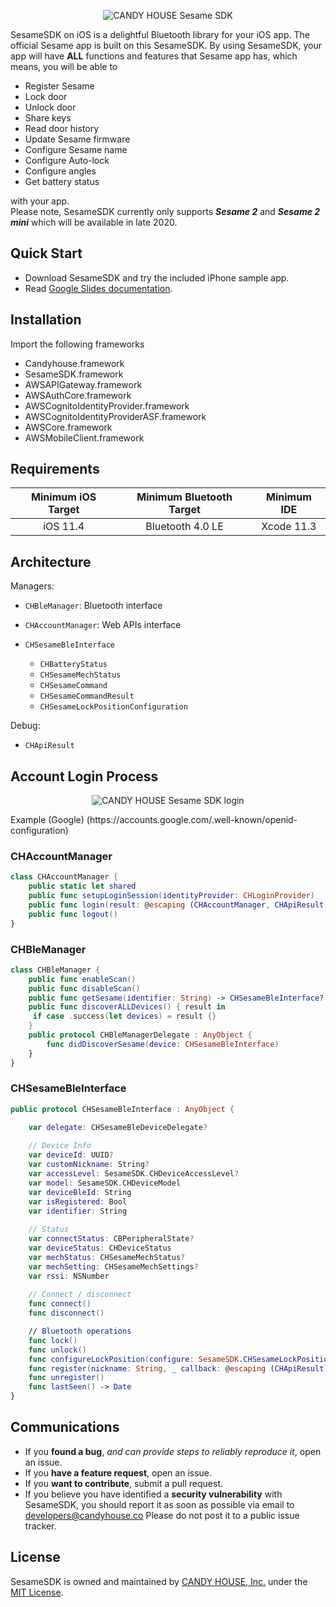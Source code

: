 <p align="center" >
  <img src="https://github.com/CANDY-HOUSE/SDK_iOS_Sesame_Demo/raw/master/SesameSDK_Swift.png" alt="CANDY HOUSE Sesame SDK" title="SesameSDK">
</p>


SesameSDK on iOS is a delightful Bluetooth library for your iOS app. The official Sesame app is built on this SesameSDK. By using SesameSDK, your app will have **ALL** functions and features that Sesame app has, which means, you will be able to

- Register Sesame
- Lock door
- Unlock door
- Share keys
- Read door history
- Update Sesame firmware
- Configure Sesame name
- Configure Auto-lock
- Configure angles
- Get battery status

with your app.<br>Please note, SesameSDK currently only supports ___Sesame 2___ and ___Sesame 2 mini___ which will be available in late 2020.


## Quick Start

- Download SesameSDK and try the included iPhone sample app.
- Read [Google Slides documentation](https://docs.google.com/presentation/d/1ms6W1ljdULRB0hyiKdXTzQwN9LeCVXVeEiwN1pF7_G4/edit?usp=sharing).


## Installation
Import the following frameworks

- Candyhouse.framework
- SesameSDK.framework
- AWSAPIGateway.framework
- AWSAuthCore.framework
- AWSCognitoIdentityProvider.framework
- AWSCognitoIdentityProviderASF.framework
- AWSCore.framework
- AWSMobileClient.framework

## Requirements

| Minimum iOS Target | Minimum Bluetooth Target | Minimum IDE |
|:------------------:|:------------------------:|:-----------:|
| iOS 11.4 | Bluetooth 4.0 LE | Xcode 11.3 | 


## Architecture

Managers:
* `CHBleManager`: Bluetooth interface
* `CHAccountManager`: Web APIs interface


* `CHSesameBleInterface`
    * `CHBatteryStatus`
    * `CHSesameMechStatus`
    * `CHSesameCommand`
    * `CHSesameCommandResult`
    * `CHSesameLockPositionConfiguration`

Debug:
* `CHApiResult`

## Account Login Process
<p align="center" >
  <img src="https://cdn.shopify.com/s/files/1/0939/4828/files/candyhouse_login.png?899" alt="CANDY HOUSE Sesame SDK login" title="SesameSDK">
</p>
Example (Google) (https://accounts.google.com/.well-known/openid-configuration)


### CHAccountManager


```swift
class CHAccountManager {
    public static let shared
    public func setupLoginSession(identityProvider: CHLoginProvider)
    public func login(result: @escaping (CHAccountManager, CHApiResult) -> Void)
    public func logout()
}
```


### CHBleManager

```swift
class CHBleManager {
    public func enableScan()
    public func disableScan()
    public func getSesame(identifier: String) -> CHSesameBleInterface?
    public func discoverALLDevices() { result in 
     if case .success(let devices) = result {}
    }
    public protocol CHBleManagerDelegate : AnyObject {
        func didDiscoverSesame(device: CHSesameBleInterface)
    }
}
```

### CHSesameBleInterface


```swift
public protocol CHSesameBleInterface : AnyObject {

    var delegate: CHSesameBleDeviceDelegate?
    
    // Device Info
    var deviceId: UUID?
    var customNickname: String?
    var accessLevel: SesameSDK.CHDeviceAccessLevel?
    var model: SesameSDK.CHDeviceModel
    var deviceBleId: String
    var isRegistered: Bool
    var identifier: String
    
    // Status
    var connectStatus: CBPeripheralState?
    var deviceStatus: CHDeviceStatus
    var mechStatus: CHSesameMechStatus?
    var mechSetting: CHSesameMechSettings?
    var rssi: NSNumber
    
    // Connect / disconnect
    func connect() 
    func disconnect()

    // Bluetooth operations
    func lock() 
    func unlock() 
    func configureLockPosition(configure: SesameSDK.CHSesameLockPositionConfiguration) 
    func register(nickname: String, _ callback: @escaping (CHApiResult) -> Void) 
    func unregister() 
    func lastSeen() -> Date
}
```

## Communications

- If you **found a bug**, _and can provide steps to reliably reproduce it_, open an issue.
- If you **have a feature request**, open an issue.
- If you **want to contribute**, submit a pull request.
- If you believe you have identified a **security vulnerability** with SesameSDK, you should report it as soon as possible via email to developers@candyhouse.co Please do not post it to a public issue tracker.

## License
SesameSDK is owned and maintained by [CANDY HOUSE, Inc.](https://jp.candyhouse.co/) under the [MIT License](https://github.com/CANDY-HOUSE/SDK_iOS_Sesame_Demo/blob/master/LICENSE).

